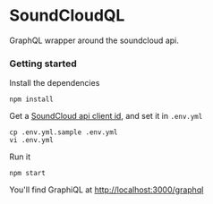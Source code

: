 # SoundCloudQL

GraphQL wrapper around the soundcloud api.

### Getting started

Install the dependencies

    npm install

Get a [SoundCloud api client id](http://soundcloud.com/you/apps), and set it in `.env.yml`

    cp .env.yml.sample .env.yml
    vi .env.yml

Run it

    npm start

You'll find GraphiQL at [http://localhost:3000/graphql](http://localhost:3000/graphql)
